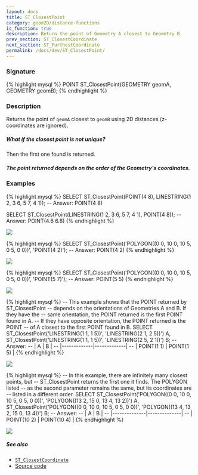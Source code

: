 ```yaml
---
layout: docs
title: ST_ClosestPoint
category: geom2D/distance-functions
is_function: true
description: Return the point of Geometry A closest to Geometry B
prev_section: ST_ClosestCoordinate
next_section: ST_FurthestCoordinate
permalink: /docs/dev/ST_ClosestPoint/
---
```


### Signature

{% highlight mysql %}
POINT ST_ClosestPoint(GEOMETRY geomA, GEOMETRY geomB);
{% endhighlight %}

### Description

Returns the point of `geomA` closest to `geomB` using 2D distances
(z-coordinates are ignored).

<div class="note">
  <h5>What if the closest point is not unique?</h5>
  <p> Then the first one found is returned.</p>
</div>

<div class="note warning">
  <h5>The point returned depends on the order of the Geometry's
  coordinates.</h5>
</div>

### Examples

{% highlight mysql %}
SELECT  ST_ClosestPoint(POINT(4 8), LINESTRING(1 2, 3 6, 5 7, 4 1));
-- Answer: POINT(4 8)

SELECT  ST_ClosestPoint(LINESTRING(1 2, 3 6, 5 7, 4 1), POINT(4 8));
-- Answer: POINT(4.6 6.8)
{% endhighlight %}

<img class="displayed" src="../ST_ClosestPoint_1.png"/>

{% highlight mysql %}
SELECT  ST_ClosestPoint('POLYGON((0 0, 10 0, 10 5, 0 5, 0 0))',
                        'POINT(4 2)');
-- Answer: POINT(4 2)
{% endhighlight %}

<img class="displayed" src="../ST_ClosestPoint_2.png"/>

{% highlight mysql %}
SELECT  ST_ClosestPoint('POLYGON((0 0, 10 0, 10 5, 0 5, 0 0))',
                        'POINT(5 7)');
-- Answer: POINT(5 5)
{% endhighlight %}

<img class="displayed" src="../ST_ClosestPoint_3.png"/>

{% highlight mysql %}
-- This example shows that the POINT returned by ST_ClosestPoint
-- depends on the orientations of Geometries A and B. If they have the
-- same orientation, the POINT returned is the first POINT found in A.
-- If they have opposite orientation, the POINT returned is the POINT
-- of A closest to the first POINT found in B.
SELECT ST_ClosestPoint('LINESTRING(1 1, 1 5))',
                       'LINESTRING(2 1, 2 5))') A,
       ST_ClosestPoint('LINESTRING(1 1, 1 5))',
                       'LINESTRING(2 5, 2 1))') B;
-- Answer:
-- |      A      |      B      |
-- |-------------|-------------|
-- | POINT(1 1)  | POINT(1 5)  |
{% endhighlight %}

<img class="displayed" src="../ST_ClosestPoint_5.png"/>

{% highlight mysql %}
-- In this example, there are infinitely many closest points, but
-- ST_ClosestPoint returns the first one it finds. The POLYGON listed
-- as the second parameter remains the same, but its coordinates are
-- listed in a different order.
SELECT ST_ClosestPoint('POLYGON((0 0, 10 0, 10 5, 0 5, 0 0))',
                       'POLYGON((13 2, 15 0, 13 4, 13 2))') A,
       ST_ClosestPoint('POLYGON((0 0, 10 0, 10 5, 0 5, 0 0))',
                       'POLYGON((13 4, 13 2, 15 0, 13 4))') B;
-- Answer:
-- |      A       |      B       |
-- |--------------|--------------|
-- | POINT(10 2)  | POINT(10 4)  |
{% endhighlight %}

<img class="displayed" src="../ST_ClosestPoint_4.png"/>

##### See also

* [`ST_ClosestCoordinate`](../ST_ClosestCoordinate)
* <a href="https://github.com/irstv/H2GIS/blob/master/h2spatial-ext/src/main/java/org/h2gis/h2spatialext/function/spatial/distance/ST_ClosestPoint.java" target="_blank">Source code</a>
